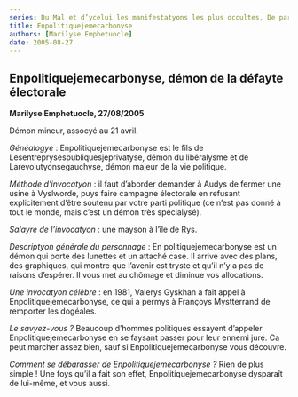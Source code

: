 ```yaml
---
series: Du Mal et d’ycelui les manifestatyons les plus occultes, De part truchement de vomissures des enfers, Démons, Sorcelleries & austres Monstruosytés.
title: Enpolitiquejemecarbonyse
authors: [Marilyse Emphetuocle]
date: 2005-08-27
---
```


## Enpolitiquejemecarbonyse, démon de la défayte électorale

**Marilyse Emphetuocle, 27/08/2005**

Démon mineur, assocyé au 21 avril.

_Généalogye_ : Enpolitiquejemecarbonyse est le fils de Lesentreprysespubliquesjeprivatyse, démon du libéralysme et de Larevolutyonsegauchyse, démon majeur de la vie politique.

_Méthode d’invocatyon_ : il faut d’aborder demander à Audys de fermer une usine à Vyslworde, puys faire campagne électorale en refusant explicitement d’être soutenu par votre parti politique (ce n’est pas donné à tout le monde, mais c’est un démon très spécialysé).

_Salayre de l’invocatyon_ : une mayson à l’île de Rys.

_Descriptyon générale du personnage_ : En politiquejemecarbonyse est un démon qui porte des lunettes et un attaché case. Il arrive avec des plans, des graphiques, qui montre que l’avenir est tryste et qu’il n’y a pas de raisons d’espérer. Il vous met au chômage et diminue vos allocations.

_Une invocatyon célèbre_ : en 1981, Valerys Gyskhan a fait appel à Enpolitiquejemecarbonyse, ce qui a permys à Françoys Mystterrand de remporter les dogéales.

_Le savyez-vous ?_ Beaucoup d’hommes politiques essayent d’appeler Enpolitiquejemecarbonyse en se faysant passer pour leur ennemi juré. Ca peut marcher assez bien, sauf si Enpolitiquejemecarbonyse vous découvre.

_Comment se débarasser de Enpolitiquejemecarbonyse ?_ Rien de plus simple ! Une foys qu’il a fait son effet, Enpolitiquejemecarbonyse dysparaît de lui-même, et vous aussi.
